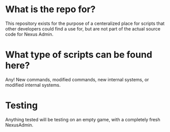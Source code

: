 # What is the repo for?
This repository exists for the purpose of a centeralized place for scripts that other developers could find a use for, but are not part of the actual source code for Nexus Admin.

# What type of scripts can be found here?
Any! New commands, modified commands, new internal systems, or modified internal systems.

# Testing
Anything tested will be testing on an empty game, with a completely fresh NexusAdmin.
